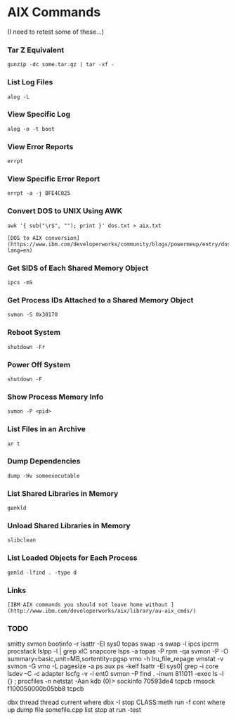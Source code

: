 
# AIX Commands

(I need to retest some of these...)

### Tar Z Equivalent

    gunzip -dc some.tar.gz | tar -xf -

### List Log Files

    alog -L

### View Specific Log

    alog -o -t boot

### View Error Reports

    errpt

### View Specific Error Report

    errpt -a -j BFE4C025

### Convert DOS to UNIX Using AWK

    awk '{ sub("\r$", ""); print }' dos.txt > aix.txt

    [DOS to AIX conversion](https://www.ibm.com/developerworks/community/blogs/powermeup/entry/dos_to_aix_conversion13?lang=en)

### Get SIDS of Each Shared Memory Object

    ipcs -mS

### Get Process IDs Attached to a Shared Memory Object

    svmon -S 0x30170

### Reboot System

    shutdown -Fr

### Power Off System

    shutdown -F

### Show Process Memory Info

    svmon -P <pid>

### List Files in an Archive

    ar t

### Dump Dependencies

    dump -Hv someexecutable

### List Shared Libraries in Memory

    genkld

### Unload Shared Libraries in Memory

    slibclean

### List Loaded Objects for Each Process

    genld -lfind . -type d

### Links

    [IBM AIX commands you should not leave home without ](http://www.ibm.com/developerworks/aix/library/au-aix_cmds/)

### TODO

smitty
svmon
bootinfo -r
lsattr -El sys0
topas
swap -s
swap -l
ipcs
ipcrm
procstack <pid>
lslpp -l | grep xlC
snapcore
lsps -a
topas -P
rpm -qa	
svmon -P -O summary=basic,unit=MB,sortentity=pgsp
vmo -h lru_file_repage
vmstat -v
svmon -G
vmo -L
pagesize -a
ps aux
ps -kelf
lsattr -El sys0| grep -i core
lsdev -C -c adapter
lscfg -v -l ent0
svmon -P <pid>
find . -inum 811011 -exec ls -l {} \;
procfiles -n <pid>
netstat -Aan
kdb
(0)> sockinfo 70593de4 tcpcb
rmsock f100050000b05bb8 tcpcb

dbx
thread
thread current
where
dbx -I
stop CLASS:meth
run -f
cont
where
up
dump
file somefile.cpp
list <lineno>
stop at <lineno>
run -test
